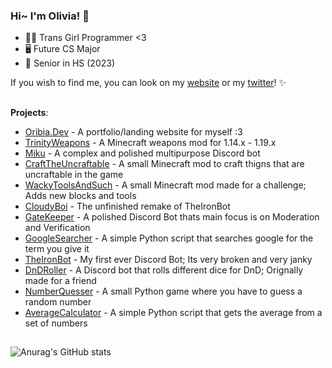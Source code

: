 ### Hi~ I'm Olivia! 👋

* 🏳️‍⚧️ Trans Girl Programmer <3
* 🖥️ Future CS Major
* 🎒 Senior in HS (2023)


If you wish to find me, you can look on my [website](https://oribia.dev/) or my [twitter](https://twitter.com/Oribia_Dev)! ✨


## 
 **Projects**:
- [Oribia.Dev](https://github.com/OribiaDev/oribia.dev.github.io) - A portfolio/landing website for myself :3
- [TrinityWeapons](https://github.com/OribiaDev/TrinityWeapons) - A Minecraft weapons mod for 1.14.x - 1.19.x
- [Miku](https://github.com/OribiaDev/Miku) - A complex and polished multipurpose Discord bot 
- [CraftTheUncraftable](https://github.com/OribiaDev/CraftTheUncraftable) - A small Minecraft mod to craft thigns that are uncraftable in the game
- [WackyToolsAndSuch](https://github.com/OribiaDev/WackyToolsAndSuch) - A small Minecraft mod made for a challenge; Adds new blocks and tools
- [CloudyBoi](https://github.com/OribiaDev/CloudyBoi) - The unfinished remake of TheIronBot
- [GateKeeper](https://github.com/OribiaDev/GateKeeper) - A polished Discord Bot thats main focus is on Moderation and Verification
- [GoogleSearcher](https://github.com/OribiaDev/GoogleSearcher) - A simple Python script that searches google for the term you give it
- [TheIronBot](https://github.com/OribiaDev/TheIronBot) - My first ever Discord Bot; Its very broken and very janky
- [DnDRoller](https://github.com/OribiaDev/DnDRoller) - A Discord bot that rolls different dice for DnD; Orignally made for a friend
- [NumberQuesser](https://github.com/OribiaDev/NumberGuesser) - A small Python game where you have to guess a random number
- [AverageCalculator](https://github.com/OribiaDev/AverageCalculator) - A simple Python script that gets the average from a set of numbers

##
![Anurag's GitHub stats](https://github-readme-stats.vercel.app/api?username=OribiaDev&theme=dark&show_icons=true)
